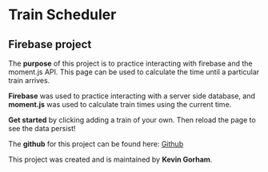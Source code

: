 # Train Scheduler

## Firebase project

The **purpose** of this project is to practice interacting with firebase and the moment.js API.
This page can be used to calculate the time until a particular train arrives.  

**Firebase** was used to practice interacting with a server side database, and **moment.js** was used to calculate train times using the current time.

**Get started** by clicking adding a train of your own. Then reload the page to see the data persist! 

The **github** for this project can be found here: [Github](https://github.com/KGorham05/train-scheduler)

This project was created and is maintained by **Kevin Gorham**. 